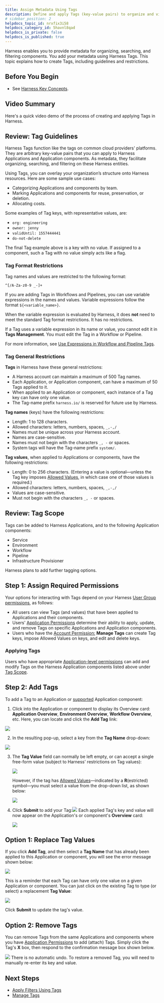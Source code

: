 ```yaml
---
title: Assign Metadata Using Tags
description: Define and apply Tags (key-value pairs) to organize and view your Harness resources.
# sidebar_position: 2
helpdocs_topic_id: nrxfix3i58
helpdocs_category_id: 5havnl8qad
helpdocs_is_private: false
helpdocs_is_published: true
---
```


Harness enables you to provide metadata for organizing, searching, and filtering components. You add your metadata using Harness Tags. This topic explains how to create Tags, including guidelines and restrictions.

## Before You Begin

- See [Harness Key Concepts](../../../starthere-firstgen/harness-key-concepts.md).

## Video Summary

Here's a quick video demo of the process of creating and applying Tags in Harness.

<DocVideo src="https://www.youtube.com/embed/JiryB5tyY3o" />

## Review: Tag Guidelines

Harness Tags function like the tags on common cloud providers' platforms. They are arbitrary key-value pairs that you can apply to Harness Applications and Application components. As metadata, they facilitate organizing, searching, and filtering on these Harness entities.

Using Tags, you can overlay your organization’s structure onto Harness resources. Here are some sample use cases:

- Categorizing Applications and components by team.
- Marking Applications and components for reuse, preservation, or deletion.
- Allocating costs.

Some examples of Tag keys, with representative values, are:

- `org: engineering`
- `owner: jenny`
- `validUntil: 1557444441`
- `do-not-delete`

The final Tag example above is a key with no value. If assigned to a component, such a Tag with no value simply acts like a flag.

### Tag Format Restrictions

Tag names and values are restricted to the following format:

`^[/A-Za-z0-9 _-]+`

If you are adding Tags in Workflows and Pipelines, you can use variable expressions in the names and values. Variable expressions follow the format `${<variable_name>}`.

When the variable expression is evaluated by Harness, it does **not** need to meet the standard Tag format restrictions. It has no restrictions.

If a Tag uses a variable expression in its name or value, you cannot edit it in **Tags Management**. You must edit the Tag in a Workflow or Pipeline.

For more information, see [Use Expressions in Workflow and Pipeline Tags](use-expressions-in-workflow-and-pipeline-tags.md).

### Tag General Restrictions

**Tags** in Harness have these general restrictions:

- A Harness account can maintain a maximum of 500 Tag names.
- Each Application, or Application component, can have a maximum of 50 Tags applied to it.
- When applied to an Application or component, each instance of a Tag key can have only one value.
- The Tag-name prefix `harness.io/` is reserved for future use by Harness.

**Tag names** (keys) have the following restrictions:

- Length: 1 to 128 characters.
- Allowed characters: letters, numbers, spaces, `_,-,/`
- Names must be unique across your Harness account.
- Names are case-sensitive.
- Names must not begin with the characters `_, -` or spaces.
- System tags will have the Tag-name prefix `system/`.

**Tag values**, when applied to Applications or components, have the following restrictions:

- Length: 0 to 256 characters. (Entering a value is optional—unless the Tag key imposes [Allowed Values](#allowed_values), in which case one of those values is required.)
- Allowed characters: letters, numbers, spaces, `_,-,/`
- Values are case-sensitive.
- Must not begin with the characters `_, -` or spaces.

## Review: Tag Scope

Tags can be added to Harness Applications, and to the following Application components:

- Service
- Environment
- Workflow
- Pipeline
- Infrastructure Provisioner

Harness plans to add further tagging options.

## Step 1: Assign Required Permissions

Your options for interacting with Tags depend on your Harness [User Group permissions](../../security/access-management-howtos/users-and-permissions.md), as follows:

- All users can view Tags (and values) that have been applied to Applications and their components.
- Users' [Application Permissions](../../security/access-management-howtos/users-and-permissions.md#application-permissions) determine their ability to apply, update, and remove Tags on specific Applications and Application components.
- Users who have the [Account Permission:](../../security/access-management-howtos/users-and-permissions.md#account-permissions) **Manage Tags** can create Tag keys, impose Allowed Values on keys, and edit and delete keys.

### Applying Tags

Users who have appropriate [Application-level permissions](../../security/access-management-howtos/users-and-permissions.md#application-permissions) can add and modify Tags on the Harness Application components listed above under [Tag Scope](#tag_scope).

## Step 2: Add Tags

To add a Tag to an Application or [supported](#tag_scope) Application component:

1. Click into the Application or component to display its Overview card: **Application Overview**, **Environment Overview**, **Workflow Overview**, etc. Here, you can locate and click the **Add Tag** link:

![](./static/tags-00.png)

2. In the resulting pop-up, select a key from the **Tag Name** drop-down:

![](./static/tags-01.png)

3. The **Tag Value** field can normally be left empty, or can accept a single free-form value (subject to Harness' restrictions on Tag values):

   ![](./static/tags-02.png)

   However, if the tag has [Allowed Values](#allowed_values)—indicated by a **R**(estricted) symbol—you must select a value from the drop-down list, as shown below:

   ![](./static/tags-03.png)

4. Click **Submit** to add your Tag:![](./static/tags-04.png)
   Each applied Tag's key and value will now appear on the Application's or component's **Overview** card:

   ![](./static/tags-05.png)

## Option 1: Replace Tag Values

If you click **Add Tag**, and then select a **Tag Name** that has already been applied to this Application or component, you will see the error message shown below:

![](./static/tags-06.png)

This is a reminder that each Tag can have only one value on a given Application or component. You can just click on the existing Tag to type (or select) a replacement **Tag Value**:

![](./static/tags-07.png)

Click **Submit** to update the tag's value.

## Option 2: Remove Tags

You can remove Tags from the same Applications and components where you have [Application Permissions](../../security/access-management-howtos/users-and-permissions.md#application-permissions) to add (attach) Tags. Simply click the Tag's **X** box, then respond to the confirmation message box shown below.

![](./static/tags-08.png)
There is no automatic undo. To restore a removed Tag, you will need to manually re-enter its key and value.

## Next Steps

- [Apply Filters Using Tags](apply-filters-using-tags.md)
- [Manage Tags](manage-tags.md)
